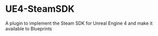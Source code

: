 # UE4-SteamSDK
A plugin to implement the Steam SDK for Unreal Engine 4 and make it available to Blueprints
